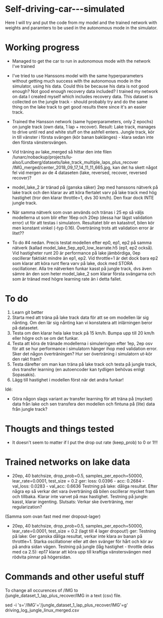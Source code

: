# Self-driving-car---simulated

Here I will try and put the code from my model and the trained network with weights and paramters to be used in 
the autonomous mode in the simulator.

# Working progress

- Managed to get the car to run in autonomous mode with the network I've trained
- I've tried to use Hanssons model with the same hyperparameters without getting much success with the autonomous mode in the simulator, using his data. Could this be because his data is not good enough? Not good enough recovery data included? I trained my network on data I created myself which includes recovery data. This dataset is collected on the jungle track - should probably try and do the same thing on the lake track to get good results there since it's an easier track.
-  Trained the Hansson network (same hyperparameters, only 2 epochs) on jungle track (own data, 1 lap + recover). Result:
Lake track, manages to drive until red and white stuff on the ashfell enters. Jungle track, kör in till vänster i första svängen (kör banan baklänges) - klara sedan inte den första vänstersvängen.

- Vid träning av lake_merged så hittar den inte filen /lunarc/nobackup/projects/lu-also/Lundberg/datasets/lake_track_multiple_laps_plus_recover
/IMG_merged/center_2018_09_17_14_11_11_665.jpg, kan det ha skett något fel vid mergen av de 4 dataseten (lake, reversed, recover, reversed recover)?

- model_lake_2 är tränad på (ganska säker) 2ep med hanssons nätverk på lake track och den klarar av att köra flertalet varv på lake track med hög hastighet (tror den klarar throttle=1, dvs 30 km/h). Den fixar dock INTE jungle track.

- När samma nätverk som ovan används och tränas i 25 ep så väljs modellerna ut som blir efter 16ep och 20ep (dessa har lägst validation error) ut för att testas i simulatorn. Resultatet blir en katastrof, bilen kör men konstant vinkel (-typ 0.16). Överträning trots att validation error är litet??

- To do #4 nedan. Precis testat modellen efter ep0, ep1, ep2 på samma nätverk (kallad model_lake_5ep_ep0_low_learrate.h5 (ep1, ep2 också). Vid hastigheter runt 20 är performance på lake jämbördiga, 0ep oscillerar faktiskt mindre än ep1, ep2. Vid throttle=1 är det dock bara ep2 som klarar att köra runt flera varv på lake, dock med STORA oscillationer. Alla tre nätverken funkar kasst på jungle track, dvs även sämre än den som heter model_lake_2 som klarar första svängarna och som är tränad med högre learning rate än i detta fallet.

# To do

1) Learn git better
2) Starta med att träna på lake track data för att se om modellen lär sig nånting. Om den lär sig nånting kan vi konstatera att inlärningen beror på datasetet. 
3) Testa om den klarar hela lake track på 15 km/h. Bumpa upp till 20 km/h eller högre och se om det funkar.
4) Testa att köra de tränade modellerna i simuleringen efter 1ep, 2ep osv för att se hur performance i simulatorn hänger ihop med validation error. Sker det någon överträningen? Hur ser överträning i simulatorn ut-kör den rakt fram?
5) Testa därefter om man kan träna på lake track och testa på jungle track, dvs transfer learning (en autoencoder kan tydligen behövas enligt Sopasakis).
6) Lägg till hastighet i modellen först när det andra funkar!

Idé:
- Göra någon slags variant av transfer learning för att träna på (mycket) data från lake och sen transfera den modellen och fintuna på (lite) data från jungle track?


# Thougts and things tested

- It doesn't seem to matter if I put the drop out rate (keep_prob) to 0 or 1!!!

# Trained networks on lake data

- 20ep, 40 batchsize, drop_prob=0.5, samples_per_epoch=50000, lear_rate=0.0001, test_size = 0.2 ger:
loss: 0.0396 - acc: 0.2684 - val_loss: 0.0283 - val_acc: 0.6636
Testning på lake: dåliga resultat. Efter några ep så verkar det vara överträning då bilen oscillerar mycket fram och tillbaka. Klarar inte varvet på max hastighet. 
Testning på jungle: kasst, klarar ingenting.
Slutsats: Verkar ske överträning, mer regularization?

(Samma som ovan fast med mer dropout-lager)
- 20ep, 40 batchsize, drop_prob=0.5, samples_per_epoch=50000, lear_rate=0.0001, test_size = 0.2 (lagt till 4 lager dropout!) ger:
Testning på lake: Ger ganska dåliga resultat, verkar inte klara av banan på throttle=1. Starka oscillationer eller att den svänger för hårt och kör av på andra sidan vägen.
Testning på jungle (låg hastighet - throttle delas med ca 2.5): ep17 klarar att köra upp till kraftiga vänstersvängen med rödvita pinnar på högersidan.

# Commands and other useful stuff
To change all occurences of /IMG to /jungle_dataset_1_lap_plus_recover/IMG in a text (csv) file. 

sed -i 's='/IMG'='/jungle_dataset_1_lap_plus_recover/IMG'=g' driving_log_jungle_linux_merged.csv



